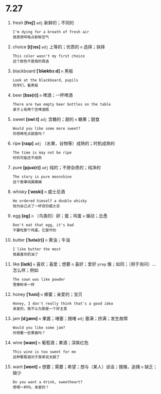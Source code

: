 # 7.27

1. fresh **[freʃ]** `adj` 新鲜的；不同的

   ```
   I'm dying for a breath of fresh air
   我真想呼吸点新鲜空气
   ```

2. choice **[tʃɔɪs]** `adj` 上等的；优质的 `n` 选择；抉择

   ```
   This color wasn't my first choice
   这个颜色不是我的首选
   ```

3. blackboard **[ˈblækbɔːd]** `n` 黑板

   ```
   Look at the blackboard, pupils
   同学们，看黑板
   ```

4. beer **[bɪə(r)]** `n` 啤酒；一杯啤酒

   ```
   There are two empty beer bottles on the table
   桌子上有两个空啤酒瓶
   ```

5. sweet **[swiːt]** `adj` 含糖的；甜的 `n` 糖果；甜食

   ```
   Would you like some more sweet?
   你想再吃点甜食吗？
   ```

6. ripe **[raɪp]** `adj` （水果，谷物等）成熟的；时机成熟的

   ```
   The time is may not be ripe
   时机可能还不成熟
   ```

7. pure **[pjʊə(r)]** `adj` 纯的；不掺杂质的；纯净的

   ```
   The story is pure moonshine
   这个故事纯属瞎编
   ```

8. whisky **[ˈwɪski]** `n` 威士忌酒

   ```
   He ordered himself a double whisky
   他为自己点了一杯双份威士忌
   ```

9. egg **[eɡ]** `n` （鸟类的）卵；蛋；鸡蛋 `v` 煽动；怂恿

   ```
   Don't eat that egg, it's bad
   不要吃那个鸡蛋，它是坏的
   ```

10. butter **[ˈbʌtə(r)]** `n` 黄油；牛油

    ```
    I like butter the most
    我最喜欢奶油了
    ```

11. like **[laɪk]** `v` 喜欢；喜爱；想要 `n` 喜好；爱好 `prep` 像；如同；（用于询问）...怎么样；例如

    ```
    The sown was like powder
    雪像粉末一样
    ```

12. honey **[ˈhʌni]** `n` 蜂蜜；亲爱的；宝贝

    ```
    Honey, I don't really think that's a good idea
    亲爱的，我不认为那是一个好主意
    ```

13. jam **[dʒæm]** `n` 果酱；堵塞；拥堵 `adj` 塞满；挤满；发生故障

    ```
    Would you like some jam?
    你想要一些果酱吗？
    ```

14. wine **[waɪn]** `n` 葡萄酒；果酒；深紫红色

    ```
    This wine is too sweet for me
    这种葡萄酒对于我来说太甜了
    ```

15. want **[wɒnt]** `v` 想要；需要；希望；想与（某人）谈话；搜捕，追捕 `n` 缺乏；缺少
    ```
    Do you want a drink, sweetheart?
    想喝一杯吗，亲爱的？
    ```
